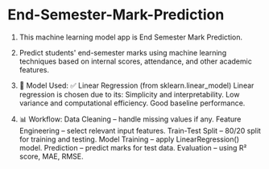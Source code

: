 # End-Semester-Mark-Prediction
1. This machine learning model app is End Semester Mark Prediction.
2. Predict students' end-semester marks using machine learning techniques based on internal scores, attendance, and other academic features.

3. 🧠 Model Used:
✅ Linear Regression (from sklearn.linear_model)
   Linear regression is chosen due to its:
   Simplicity and interpretability.
   Low variance and computational efficiency.
   Good baseline performance.

4. 📊 Workflow:
Data Cleaning – handle missing values if any.
Feature Engineering – select relevant input features.
Train-Test Split – 80/20 split for training and testing.
Model Training – apply LinearRegression() model.
Prediction – predict marks for test data.
Evaluation – using R² score, MAE, RMSE.



